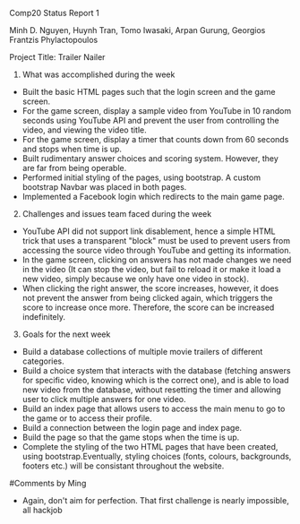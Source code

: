 Comp20 Status Report 1

Minh D. Nguyen, Huynh Tran, Tomo Iwasaki, Arpan Gurung, Georgios Frantzis Phylactopoulos

Project Title: Trailer Nailer

1. What was accomplished during the week
- Built the basic HTML pages such that the login screen and the game screen.
- For the game screen, display a sample video from YouTube in 10 random seconds using YouTube API and prevent the user from controlling the video, and viewing the video title.
- For the game screen, display a timer that counts down from 60 seconds and stops when time is up.
- Built rudimentary answer choices and scoring system. However, they are far from being operable.
- Performed initial styling of the pages, using bootstrap. A custom bootstrap Navbar was placed in both pages.
- Implemented a Facebook login which redirects to the main game page.

2. Challenges and issues team faced during the week
- YouTube API did not support link disablement, hence a simple HTML trick that uses a transparent "block" must be used to prevent users from accessing the source video through YouTube and getting its information.
- In the game screen, clicking on answers has not made changes we need in the video (It can stop the video, but fail to reload it or make it load a new video, simply because we only have one video in stock).
- When clicking the right answer, the score increases, however, it does not prevent the answer from being clicked again, which triggers the score to increase once more. Therefore, the score can be increased indefinitely.

3. Goals for the next week
- Build a database collections of multiple movie trailers of different categories.
- Build a choice system that interacts with the database (fetching answers for specific video, knowing which is the correct one), and is able to load new video from the database, without resetting the timer and allowing user to click multiple answers for one video.
- Build an index page that allows users to access the main menu to go to the game or to access their profile.
- Build a connection between the login page and index page.
- Build the page so that the game stops when the time is up. 
- Complete the styling of the two HTML pages that have been 
  created, using bootstrap.Eventually, styling choices (fonts, colours, backgrounds, footers etc.) will be consistant throughout the website. 

#Comments by Ming
* Again, don't aim for perfection.  That first challenge is nearly impossible, all hackjob
